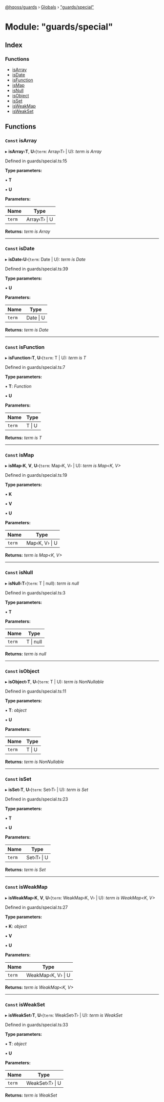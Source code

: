 [@hqoss/guards](../README.md) › [Globals](../globals.md) › ["guards/special"](_guards_special_.md)

# Module: "guards/special"

## Index

### Functions

* [isArray](_guards_special_.md#const-isarray)
* [isDate](_guards_special_.md#const-isdate)
* [isFunction](_guards_special_.md#const-isfunction)
* [isMap](_guards_special_.md#const-ismap)
* [isNull](_guards_special_.md#const-isnull)
* [isObject](_guards_special_.md#const-isobject)
* [isSet](_guards_special_.md#const-isset)
* [isWeakMap](_guards_special_.md#const-isweakmap)
* [isWeakSet](_guards_special_.md#const-isweakset)

## Functions

### `Const` isArray

▸ **isArray**‹**T**, **U**›(`term`: Array‹T› | U): *term is Array<T>*

Defined in guards/special.ts:15

**Type parameters:**

▪ **T**

▪ **U**

**Parameters:**

Name | Type |
------ | ------ |
`term` | Array‹T› &#124; U |

**Returns:** *term is Array<T>*

___

### `Const` isDate

▸ **isDate**‹**U**›(`term`: Date | U): *term is Date*

Defined in guards/special.ts:39

**Type parameters:**

▪ **U**

**Parameters:**

Name | Type |
------ | ------ |
`term` | Date &#124; U |

**Returns:** *term is Date*

___

### `Const` isFunction

▸ **isFunction**‹**T**, **U**›(`term`: T | U): *term is T*

Defined in guards/special.ts:7

**Type parameters:**

▪ **T**: *Function*

▪ **U**

**Parameters:**

Name | Type |
------ | ------ |
`term` | T &#124; U |

**Returns:** *term is T*

___

### `Const` isMap

▸ **isMap**‹**K**, **V**, **U**›(`term`: Map‹K, V› | U): *term is Map<K, V>*

Defined in guards/special.ts:19

**Type parameters:**

▪ **K**

▪ **V**

▪ **U**

**Parameters:**

Name | Type |
------ | ------ |
`term` | Map‹K, V› &#124; U |

**Returns:** *term is Map<K, V>*

___

### `Const` isNull

▸ **isNull**‹**T**›(`term`: T | null): *term is null*

Defined in guards/special.ts:3

**Type parameters:**

▪ **T**

**Parameters:**

Name | Type |
------ | ------ |
`term` | T &#124; null |

**Returns:** *term is null*

___

### `Const` isObject

▸ **isObject**‹**T**, **U**›(`term`: T | U): *term is NonNullable<T>*

Defined in guards/special.ts:11

**Type parameters:**

▪ **T**: *object*

▪ **U**

**Parameters:**

Name | Type |
------ | ------ |
`term` | T &#124; U |

**Returns:** *term is NonNullable<T>*

___

### `Const` isSet

▸ **isSet**‹**T**, **U**›(`term`: Set‹T› | U): *term is Set<T>*

Defined in guards/special.ts:23

**Type parameters:**

▪ **T**

▪ **U**

**Parameters:**

Name | Type |
------ | ------ |
`term` | Set‹T› &#124; U |

**Returns:** *term is Set<T>*

___

### `Const` isWeakMap

▸ **isWeakMap**‹**K**, **V**, **U**›(`term`: WeakMap‹K, V› | U): *term is WeakMap<K, V>*

Defined in guards/special.ts:27

**Type parameters:**

▪ **K**: *object*

▪ **V**

▪ **U**

**Parameters:**

Name | Type |
------ | ------ |
`term` | WeakMap‹K, V› &#124; U |

**Returns:** *term is WeakMap<K, V>*

___

### `Const` isWeakSet

▸ **isWeakSet**‹**T**, **U**›(`term`: WeakSet‹T› | U): *term is WeakSet<T>*

Defined in guards/special.ts:33

**Type parameters:**

▪ **T**: *object*

▪ **U**

**Parameters:**

Name | Type |
------ | ------ |
`term` | WeakSet‹T› &#124; U |

**Returns:** *term is WeakSet<T>*
